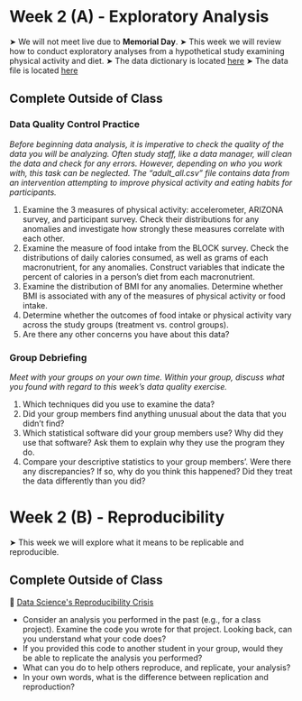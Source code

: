 # Week 2 (A) - Exploratory Analysis

&#x27A4; We will not meet live due to **Memorial Day**.
&#x27A4; This week we will review how to conduct exploratory analyses from a hypothetical study examining physical activity and diet.
&#x27A4; The data dictionary is located [here](data_dictionary.xlsx)
&#x27A4; The data file is located [here](adult_all.csv)

## Complete Outside of Class

### Data Quality Control Practice
*Before beginning data analysis, it is imperative to check the quality of the data you will be analyzing. Often study staff, like a data manager, will clean the data and check for any errors. However, depending on who you work with, this task can be neglected.
The “adult_all.csv” file contains data from an intervention attempting to improve physical activity and eating habits for participants.*

1.	Examine the 3 measures of physical activity: accelerometer, ARIZONA survey, and participant survey. Check their distributions for any anomalies and investigate how strongly these measures correlate with each other.
2.	Examine the measure of food intake from the BLOCK survey. Check the distributions of daily calories consumed, as well as grams of each macronutrient, for any anomalies. Construct variables that indicate the percent of calories in a person’s diet from each macronutrient.
3.	Examine the distribution of BMI for any anomalies. Determine whether BMI is associated with any of the measures of physical activity or food intake.
4.	Determine whether the outcomes of food intake or physical activity vary across the study groups (treatment vs. control groups).
5.	Are there any other concerns you have about this data?

### Group Debriefing
*Meet with your groups on your own time. Within your group, discuss what you found with regard to this week’s data quality exercise.*
1.	Which techniques did you use to examine the data? 
2.	Did your group members find anything unusual about the data that you didn’t find?
3.	Which statistical software did your group members use? Why did they use that software? Ask them to explain why they use the program they do.
4.	Compare your descriptive statistics to your group members’. Were there any discrepancies? If so, why do you think this happened? Did they treat the data differently than you did?


# Week 2 (B) - Reproducibility

&#x27A4; This week we will explore what it means to be replicable and reproducible.

## Complete Outside of Class

📖 [Data Science's Reproducibility Crisis](https://towardsdatascience.com/data-sciences-reproducibility-crisis-b87792d88513)

* Consider an analysis you performed in the past (e.g., for a class project). Examine the code you wrote for that project. Looking back, can you understand what your code does?
* If you provided this code to another student in your group, would they be able to replicate the analysis you performed?
* What can you do to help others reproduce, and replicate, your analysis?
* In your own words, what is the difference between replication and reproduction?
